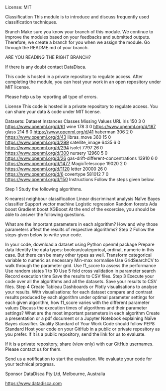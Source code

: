 License: MIT

Classification
This module is to introduce and discuss frequently used classification techniques.

Branch
Make sure you know your branch of this module.
We continue to improve the modules based on your feedbacks and submitted outputs. Therefore, we create a branch for you when we assign the module.
Go through the README.md of your branch.

ARE YOU READING THE RIGHT BRANCH?

If there is any doubt contact DataDisca.

This code is hosted in a private repository to regulate access. After completing the module, you can host your work in an open repository under MIT license.

Please help us by reporting all type of errors.

License
This code is hosted in a private repository to regulate access. You can share your data & code under MIT license.

Datasets:
Dataset	Instances	Classes	Missing Values	URL
iris	150	3	0	https://www.openml.org/d/61
wine	178	3	0	https://www.openml.org/d/187
glass	214	6	0	https://www.openml.org/d/41
haberman	306	2	0	https://www.openml.org/d/43
libras_move	360	15	0	https://www.openml.org/d/299
satellite_image	6435	6	0	https://www.openml.org/d/294
isolet	7797	26	0	https://www.openml.org/d/300
nursery	12960	5	0	https://www.openml.org/d/26
gas-drift-different-concentrations	13910	6	0	https://www.openml.org/d/1477
MagicTelescope	19020	2	0	https://www.openml.org/d/1120
letter	20000	26	0	https://www.openml.org/d/6
covertype	581012	7	0	https://www.openml.org/d/150
Instructions
Follow the steps given below.

Step 1
Study the following algorithms.

K-nearest neighbour classification
Linear discriminant analysis
Naïve Bayes classifier
Support vector machine
Logistic regression
Random forests
Ada boost
Gradient boost
XGBoost
At the end of the excercise, you should be able to answer the following questions.

What are the important parameters in each algorithm?
How and why those parameters affect the results of respective algorithms?
Step 2
Follow the steps given below to write your code.

In your code, download a dataset using Python openml package
Prepare data
Identify the data types: boolean/categorical, ordinal, numeric in this case. But there can be many other types as well.
Transform categorical variable to numeric as necessary
Min-max normalise
Use GridSearchCV to walk through the parameter grid.
Use f1_score to assess the performance
Use random states 1 to 10
Use 5 fold cross validation in parameter search
Record execution time
Save the results to CSV files.
Step 3
Execute your code over all the algorithms and all the datasets.
Save your results to CSV files.
Step 4
Create Tableau Dashboards or Plotly visualisations to analyse your results.
With visualisations:
for each dataset compare and contrast results produced by each algorithm under optimal parameter settings
for each given algorithm, how f1_score varies with the different parameter values
Discuss the execution times of algorithms and their parameter settings?
What are the most important parameters in each algorithm
Create a presentation or a pdf document or a Jupyter Notebook explaining Naïve Bayes classifier.
Quality Standard of Your Work
Code should follow PEP8 Standard
Host your code on your GitHub in a public or private repository as you prefer.
If it is a public repository, send the link for us to evaluate.

If it is a private repository, share (view only) with our GitHub usernames. Please contact us for them.

Send us a notification to start the evaluation. We evaluate your code for your technical progress.

Sponsor
DataDisca Pty Ltd, Melbourne, Australia

https://www.datadisca.com
